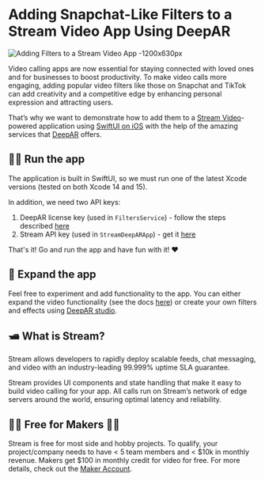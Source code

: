 # Adding Snapchat-Like Filters to a Stream Video App Using DeepAR

![Adding Filters to a Stream Video App -1200x630px](https://github.com/GetStream/stream-deepar-swift/assets/12433593/255cbffb-32d5-42c9-b9b5-0d0cbebf38f2)

Video calling apps are now essential for staying connected with loved ones and for businesses to boost productivity. To make video calls more engaging, adding popular video filters like those on Snapchat and TikTok can add creativity and a competitive edge by enhancing personal expression and attracting users.

That’s why we want to demonstrate how to add them to a [Stream Video](https://getstream.io/video/)-powered application using [SwiftUI on iOS](https://getstream.io/video/sdk/ios/) with the help of the amazing services that [DeepAR](https://www.deepar.ai/) offers.

## 🏃🏼 Run the app

The application is built in SwiftUI, so we must run one of the latest Xcode versions (tested on both Xcode 14 and 15).

In addition, we need two API keys:

1. DeepAR license key (used in `FiltersService`) - follow the steps described [here](https://docs.deepar.ai/deepar-sdk/how-it-works#1-signing-up)
2. Stream API key (used in `StreamDeepARApp`) - get it [here](https://dashboard.getstream.io)

That's it! Go and run the app and have fun with it! ❤️

## 🤩 Expand the app

Feel free to experiment and add functionality to the app. You can either expand the video functionality (see the docs [here](https://getstream.io/video/docs/ios/)) or create your own filters and effects using [DeepAR studio](https://www.deepar.ai/creator-studio).

## 🛥 What is Stream?
Stream allows developers to rapidly deploy scalable feeds, chat messaging, and video with an industry-leading 99.999% uptime SLA guarantee.

Stream provides UI components and state handling that make it easy to build video calling for your app. All calls run on Stream’s network of edge servers around the world, ensuring optimal latency and reliability.

## 👩‍💻 Free for Makers 👨‍💻
Stream is free for most side and hobby projects. To qualify, your project/company needs to have < 5 team members and < $10k in monthly revenue. Makers get $100 in monthly credit for video for free. For more details, check out the [Maker Account](https://getstream.io/maker-account).
